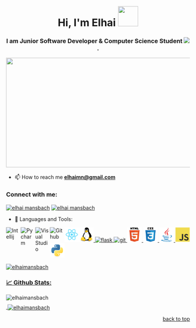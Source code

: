 <div id="top"></div>

<h1 align="center">Hi, I'm Elhai <img src="https://github.com/NoobMahbub/NoobMahbub/blob/main/Wave.gif" height="55px" width="55px"/></h1>
<h3 align="center">I am Junior Software Developer & Computer Science Student <img src="https://media.giphy.com/media/WUlplcMpOCEmTGBtBW/giphy.gif" width="30">.</h3>
<div align="center">
  <img src="https://media.giphy.com/media/dWesBcTLavkZuG35MI/giphy.gif" width="600" height="300"/>
</div>

- 📫 How to reach me **elhaimn@gmail.com**
<h3 align="left">Connect with me:</h3>
<p align="left">
<a href="https://www.linkedin.com/in/elhai-mansbach-0966a1234/" target="blank"><img align="center" src="https://raw.githubusercontent.com/rahuldkjain/github-profile-readme-generator/master/src/images/icons/Social/linked-in-alt.svg" alt="elhai mansbach" height="30" width="40"/></a>
<a href="https://www.facebook.com/elhai.mansbach" target="blank"><img align="center" src="https://raw.githubusercontent.com/rahuldkjain/github-profile-readme-generator/master/src/images/icons/Social/facebook.svg" alt="elhai mansbach" height="30" width="40" /></a>
<!-- <a href="https://github.com/ElhaiMansbach" target="blank" url=""><img align="center" src="https://raw.githubusercontent.com/rahuldkjain/github-profile-readme-generator/master/src/images/icons/Social/github.svg" alt="elhai mansbach" height="30" width="40" /></a> -->
</p>

- 🧰 Languages and Tools:
<p align="left"> 
</a>
<a href="https://www.linux.org/" target="_blank" rel="noreferrer"> <img src="https://raw.githubusercontent.com/devicons/devicon/master/icons/linux/linux-original.svg" alt="linux" width="40" height="40"/>
</a>
<img align="left" alt= "Intellij" width="40px" src="https://i.ibb.co/rMJzrfk/Intelli-JIDEA.png" />
<img align="left" alt= "Pycharm" width="40px" src="https://i.ibb.co/SdBmZC2/pycharm.jpg" />
<img align="left" alt= "Visual Studio" width="40px" src="https://i.ibb.co/n7vwtsc/vs.png" />
<a href="https://flask.palletsprojects.com/" target="_blank" rel="noreferrer"> <img src="https://www.vectorlogo.zone/logos/pocoo_flask/pocoo_flask-icon.svg" alt="flask" width="40" height="40"/>
</a>
<a href="https://git-scm.com/" target="_blank" rel="noreferrer"> <img src="https://www.vectorlogo.zone/logos/git-scm/git-scm-icon.svg" alt="git" width="40" height="40"/>
</a>
<img align="left" alt= "Github" width="40px" src="https://i.ibb.co/4W3kdkp/GitHub.png" />
<a href="https://www.w3.org/html/" target="_blank" rel="noreferrer"> <img src="https://raw.githubusercontent.com/devicons/devicon/master/icons/html5/html5-original-wordmark.svg" alt="html5" width="40" height="40"/>
</a>
<a href="https://www.w3schools.com/css/" target="_blank" rel="noreferrer">
<img src="https://raw.githubusercontent.com/devicons/devicon/master/icons/css3/css3-original-wordmark.svg" alt="css3" width="40" height="40"/> 
</a>
<img align="left" alt="React" width="40px" src="https://raw.githubusercontent.com/github/explore/80688e429a7d4ef2fca1e82350fe8e3517d3494d/topics/react/react.png" />
<a href="https://www.java.com" target="_blank" rel="noreferrer"> <img src="https://raw.githubusercontent.com/devicons/devicon/master/icons/java/java-original.svg" alt="java" width="40" height="40"/>
</a>
<a href="https://developer.mozilla.org/en-US/docs/Web/JavaScript" target="_blank" rel="noreferrer"> <img src="https://raw.githubusercontent.com/devicons/devicon/master/icons/javascript/javascript-original.svg" alt="javascript" width="40" height="40"/> 
<a href="https://www.python.org" target="_blank" rel="noreferrer"> <img src="https://raw.githubusercontent.com/devicons/devicon/master/icons/python/python-original.svg" alt="python" width="40" height="40"/> 
</a>
<a href="https://reactjs.org/" target="_blank" rel="noreferrer">                                                               
</p>


<p align="left"> <img src="https://komarev.com/ghpvc/?username=elhaimansbach&label=Profile%20views&color=0e75b6&style=flat" alt="elhaimansbach" /> </p>

<h3>📈 Github Stats:</h3>
<p><img align="left" src="https://github-readme-stats.vercel.app/api/top-langs?username=elhaimansbach&show_icons=true&locale=en&layout=compactPAT_1" alt="elhaimansbach" /></p>
<p style="margin-top: 3em;">&nbsp;<img align="center" src="https://github-readme-stats.vercel.app/api?username=elhaimansbach&show_icons=true&locale=en&layout=compactPAT_1" alt="elhaimansbach" /></p>


<p align="right">
  <a href="#top">back to top</a>
</p>




